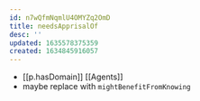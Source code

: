 ```yaml
---
id: n7wQfmNqmlU4OMYZq2OmD
title: needsApprisalOf
desc: ''
updated: 1635578375359
created: 1634845916057
---
```



- [[p.hasDomain]] [[Agents]]
- maybe replace with `mightBenefitFromKnowing` 
